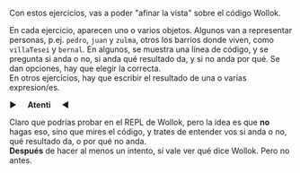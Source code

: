 Con estos ejercicios, vas a poder "afinar la vista" sobre el código Wollok. 

En cada ejercicio, aparecen uno o varios objetos. Algunos van a representar personas, p.ej. `pedro`, `juan` y `zulma`, otros los barrios donde viven, como `villaTesei` y `bernal`. 
En algunos, se muestra una línea de código, y se pregunta si anda o no, si anda qué resultado da, y si no anda por qué. Se dan opciones, hay que elegir la correcta.  
En otros ejercicios, hay que escribir el resultado de una o varias expresion/es.
<br/>

:arrow_forward: &nbsp; &nbsp; **Atenti** &nbsp; &nbsp; :arrow_backward:

Claro que podrías probar en el REPL de Wollok, pero la idea es que **no** hagas eso, sino que mires el código, y trates de entender vos si anda o no, qué resultado da, o por qué no anda.  
**Después** de hacer al menos un intento, sí vale ver qué dice Wollok. Pero no antes.
